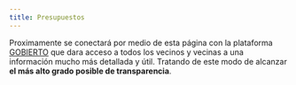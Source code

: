 ```yaml
---
title: Presupuestos
---
```


Proximamente se conectará por medio de esta página con la plataforma [GOBIERTO](https://presupuestos.gobierto.es/) que dara acceso a todos los vecinos y vecinas a una información mucho más detallada y útil. Tratando de este modo de alcanzar **el más alto grado posible de transparencia**.